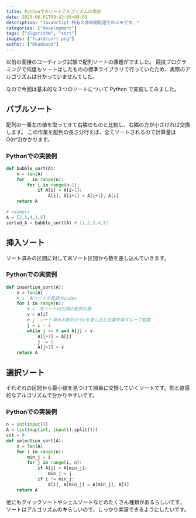 ```yaml
---
title: Pythonでのソートアルゴリズムの実装
date: 2020-06-01T09:43:00+09:00
description: "JavaSctipt 特有の非同期処理でのメモです。"
categories: ["development"]
tags: ["algorithm", "sort"]
images: ["tcard/sort.png"]
author: ["@kudoadd"]
---
```


以前の面接のコーディング試験で配列ソートの課題がでました。
競技プログラミングで何度もソートはしたものの標準ライブラリで行っていたため、実際のアルゴリズムは分かっていませんでした。

なので今回は基本的な３つのソートについて Python で実装してみました。

## バブルソート

配列の一番左の値を取ってきて右隣のものと比較し、右隣の方が小さければ交換します。
この作業を配列の長さ分行えば、全てソートされるので計算量は O(n^2)かかります。

### Pythonでの実装例

```python
def bubble_sort(A):
    n = len(A)
    for _ in range(n):
		for i in range(n-1):
            if A[i] > A[i+1]:
                A[i], A[i+1] = A[i+1], A[i]
    return A

# example
A = [2,3,4,1,5]
sorted_A = bubble_sort(A) # [1,2,3,4,5]
```

## 挿入ソート

ソート済みの区間に対して未ソート区間から数を差し込んでいきます。

### Pythonでの実装例

```python
def insertion_sort(A):
    n = len(A)
    # i：未ソートの先頭のindex
    for i in range(n):
        # v：未ソートの先頭の配列の数
        v = A[i]
        # j：ソート済みの配列からvを差し込む位置を探すループ変数
        j = i - 1
        while j >= 0 and A[j] > v:
            A[j+1] = A[j]
            j -= 1
            A[j+1] = v
    return A
```

## 選択ソート

それぞれの区間から最小値を見つけて順番に交換していくソートです。割と直感的なアルゴリズムで分かりやすいです。

### Pythonでの実装例

```python
n = int(input())
A = list(map(int, input().split()))
cnt = 0
def selection_sort(A):
    n = len(A)
    for i in range(n):
        min_j = i
        for j in range(i, n):
            if A[j] < A[min_j]:
                min_j = j
            if i != min_j:
                A[i], A[min_j] = A[min_j], A[i]
    return A
```

他にもクイックソートやシェルソートなどのたくさん種類があるらしいです。
ソートはアルゴリズムの**キ**らしいので、しっかり実装できるようにしたいです。
